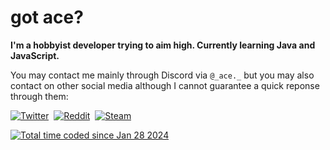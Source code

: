 # got ace?

**I'm a hobbyist developer trying to aim high. Currently learning Java and JavaScript.**

You may contact me mainly through Discord via `@_ace._` but you may also contact on other social media although I cannot guarantee a quick reponse through them:

<a href="https://twitter.com/minimiscus"><img alt="Twitter" src="https://img.shields.io/badge/Twitter-1DA1F2?style=for-the-badge&logo=twitter&logoColor=white"></a>&nbsp;
<a href="https://reddit.com/u/minimiscus"><img alt="Reddit" src="https://img.shields.io/badge/Reddit-FF5700?style=for-the-badge&logo=reddit&logoColor=white"></a>&nbsp;
<a href="https://steamcommunity.com/id/minimiscus/"><img alt="Steam" src="https://img.shields.io/badge/Steam-2A475E?style=for-the-badge&logo=steam&logoColor=white"></a>&nbsp;

<a href="https://wakatime.com/@018d5275-65ff-41d6-93b3-e1b2bff2be78"><img src="https://wakatime.com/badge/user/018d5275-65ff-41d6-93b3-e1b2bff2be78.svg?style=for-the-badge" alt="Total time coded since Jan 28 2024" /></a>

<!--
**minimiscus/minimiscus** is a ✨ _special_ ✨ repository because its `README.md` (this file) appears on your GitHub profile.

Here are some ideas to get you started:

- 🔭 I’m currently working on ...
- 🌱 I’m currently learning ...
- 👯 I’m looking to collaborate on ...
- 🤔 I’m looking for help with ...
- 💬 Ask me about ...
- 📫 How to reach me: ...
- 😄 Pronouns: ...
- ⚡ Fun fact: ...
-->
